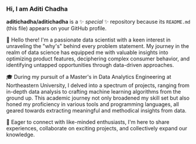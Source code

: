 ### Hi, I am Aditi Chadha


**aditichadha/aditichadha** is a ✨ _special_ ✨ repository because its `README.md` (this file) appears on your GitHub profile.

👋 Hello there! I'm a passionate data scientist with a keen interest in unraveling the "why's" behind every problem statement. My journey in the realm of data science has equipped me with valuable insights into optimizing product features, deciphering complex consumer behavior, and identifying untapped opportunities through data-driven approaches.

🎓 During my pursuit of a Master's in Data Analytics Engineering at Northeastern University, I delved into a spectrum of projects, ranging from in-depth data analysis to crafting machine learning algorithms from the ground up. This academic journey not only broadened my skill set but also honed my proficiency in various tools and programming languages, all geared towards extracting meaningful and methodical insights from data.

🚀 Eager to connect with like-minded enthusiasts, I'm here to share experiences, collaborate on exciting projects, and collectively expand our knowledge.

